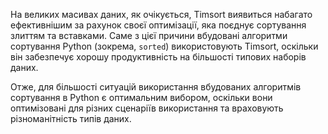 На великих масивах даних, як очікується, Timsort виявиться набагато ефективнішим за рахунок своєї оптимізації, 
яка поєднує сортування злиттям та вставками. Саме з цієї причини вбудовані алгоритми сортування Python (зокрема, `sorted`) 
використовують Timsort, оскільки він забезпечує хорошу продуктивність на більшості типових наборів даних.

Отже, для більшості ситуацій використання вбудованих алгоритмів сортування 
в Python є оптимальним вибором, оскільки вони оптимізовані для різних сценаріїв
використання та враховують різноманітність типів даних.
